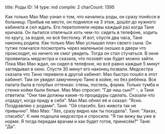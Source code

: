 title:          Роды
ID:             14
type:           md
compile:        2
charCount:      1395


Как только Мао Мао узнал о том, что начались роды, он сразу понёсся в больницу. Прибыв на место, он поднялся на 3 этаж, дошёл до нужного кабинета и сел ждать. Его переполняли нервы каждый раз когда Таня кричала. Он пытался отвлечься хоть чем-то: сидеть в телефоне, ходить по кругу, за водой, но всё бестолку.
И вот, спустя два часа, Таня наконец родила. Как только Мао Мао услышал плач своего сына. Он тутже помчался посмотреть через маленькое окошко в двери что происходит, но ничего не смог увидеть. Тогда он стал стучаться. В окне проявилась медсестра и сказала, что позовёт как будет можно зайти.
Пока Мао Мао ждал, он сидел в телефоне, но всё равно каждые 5 минут заглядывал в окно. Спустя 30 минут его наконец позвали. Медсестра сказала что Таню перевели в другой кабинет.
Мао быстро пошёл в этот кабинет. Там он увидел замученную Таню в койке, но без ребёнка. Вся палата была в голубых оттенках: стены, постель, форма. Только тумба и стенки койки были белые.
Мао Мао спросил: "Где наш сын?" -, а Таня ответила: "Они там должны какие-то процедуры сделать. Сказали что отдадут, когда приду в себя".
Мао Мао обнял её и сказал: "Ясно. Поздравляю с родами".
Таня: "Ой спасибо. Без живота так не привычно".
Мао Мао: "Хех, сразу видно как ты похудела".
Таня: "Хахах, спасибо".
К ним подошла медсестра и спросила: "Я так вижу вы уже в норме. Я тогда передам врачам и как будет готов, принесём?"
Таня: "Да".